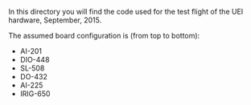 In this directory you will find the code used for the test flight of the UEI hardware, September, 2015.

The assumed board configuration is (from top to bottom):

- AI-201
- DIO-448
- SL-508
- DO-432
- AI-225
- IRIG-650



